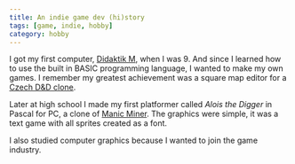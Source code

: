 ```yaml
---
title: An indie game dev (hi)story
tags: [game, indie, hobby]
category: hobby
---
```


I got my first computer, [Didaktik M](https://en.wikipedia.org/wiki/Didaktik), when I was 9. And since I learned how to use the built in BASIC programming language, I wanted to make my own games. I remember my greatest achievement was a square map editor for a [Czech D&D clone](https://en.wikipedia.org/wiki/Dra%C4%8D%C3%AD_doup%C4%9B). 
 
Later at high school I made my first platformer called _Alois the Digger_ in Pascal for PC, a clone of [Manic Miner](https://en.wikipedia.org/wiki/Manic_Miner). The graphics were simple, it was a text game with all sprites created as a font. 
 
I also studied computer graphics because I wanted to join the game industry.